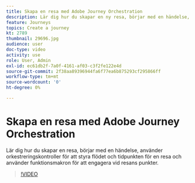 ```yaml
---
title: Skapa en resa med Adobe Journey Orchestration
description: Lär dig hur du skapar en ny resa, börjar med en händelse, använder orkestreringskontroller för att styra flödet och tidpunkten för en resa och använder funktionsmakron för att engagera vid resans punkter.
feature: Journeys
topics: Create a journey
kt: 2789
thumbnail: 29696.jpg
audience: user
doc-type: video
activity: use
role: User, Admin
exl-id: ec61db2f-7a0f-4161-af03-c3f2fe122e4d
source-git-commit: 2f38aa89396944fa6f77ea6b875293cf295866ff
workflow-type: tm+mt
source-wordcount: '0'
ht-degree: 0%

---
```



# Skapa en resa med Adobe Journey Orchestration

Lär dig hur du skapar en resa, börjar med en händelse, använder orkestreringskontroller för att styra flödet och tidpunkten för en resa och använder funktionsmakron för att engagera vid resans punkter.

>[!VIDEO](https://video.tv.adobe.com/v/29696?quality=12)

